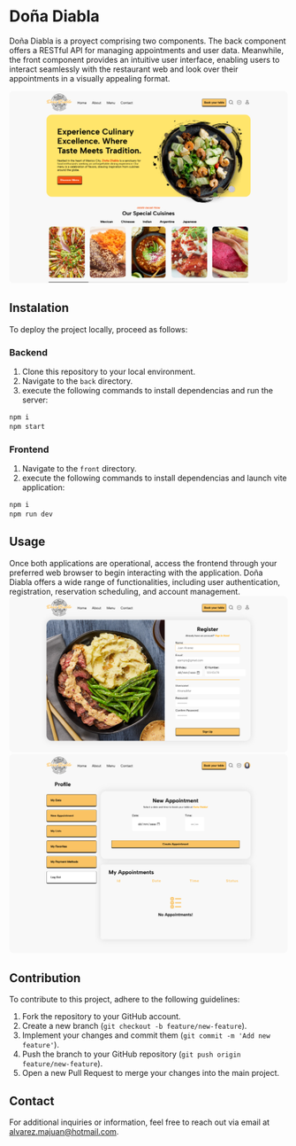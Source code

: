 <h1>Doña Diabla</h1>

Doña Diabla is a proyect comprising two components. The back component offers a RESTful API for managing appointments and user data. Meanwhile, the front component provides an intuitive user interface, enabling users to interact seamlessly with the restaurant web and look over their appointments in a visually appealing format.

<img src="./assets/home.png" alt="Imagen 1" style='border-radius: .5rem'>

<h2>Instalation</h2>
To deploy the project locally, proceed as follows:

### Backend
1. Clone this repository to your local environment.
1. Navigate to the `back` directory.
2. execute the following commands to install dependencias and run the server:
```bash
npm i
npm start
```

### Frontend
1. Navigate to the `front` directory.
2. execute the following commands to install dependencias and launch vite application:
```bash
npm i
npm run dev
```
<h2>Usage</h2>
Once both applications are operational, access the frontend through your preferred web browser to begin interacting with the application. Doña Diabla offers a wide range of functionalities, including user authentication, registration, reservation scheduling, and account management.

<img src="./assets/register.png" alt="Imagen 1" style='border-radius: .5rem'>
<img src="./assets/appointments.png" alt="Imagen 1" style='border-radius: .5rem'>

<h2>Contribution</h2>

To contribute to this project, adhere to the following guidelines:
1. Fork the repository to your GitHub account.
2. Create a new branch (`git checkout -b feature/new-feature`).
4. Implement your changes and commit them (`git commit -m 'Add new feature'`).
5. Push the branch to your GitHub repository (`git push origin feature/new-feature`).
6. Open a new Pull Request to merge your changes into the main project.

<h2>Contact</h2>

For additional inquiries or information, feel free to reach out via email at [alvarez.majuan@hotmail.com](mailto:alvarez.majuan@hotmail.com).
